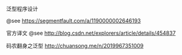 
泛型程序设计


@see https://segmentfault.com/a/1190000002646193

官方译文
@see http://blog.csdn.net/explorers/article/details/454837

码农翻身之泛型
http://chuansong.me/n/2019967351009